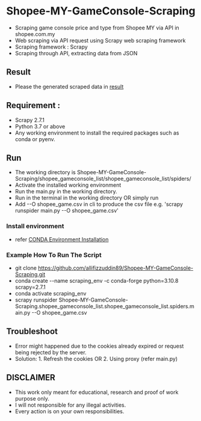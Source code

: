 # Shopee-MY-GameConsole-Scraping
- Scraping game console price and type from Shopee MY via API in shopee.com.my
- Web scraping via API request using Scrapy web scraping framework
- Scraping framework : Scrapy
- Scraping through API, extracting data from JSON

## Result
- Please the generated scraped data in [result](https://github.com/allifizzuddin89/Lazada-Web-Scraping-Handphone-Price-List/blob/main/lazada_phone_listing/lazada_phone_listing/spiders/lazada_list.csv)

## Requirement : 
- Scrapy 2.7.1
- Python 3.7 or above
- Any working environment to install the required packages such as conda or pyenv.

## Run
- The working directory is Shopee-MY-GameConsole-Scraping/shopee_gameconsole_list/shopee_gameconsole_list/spiders/
- Activate the installed working environment
- Run the main.py in the working directory.
- Run <scrapy runspider main.py> in the terminal in the working directory
  OR simply run <scrapy crawl main.py>
- Add --O shopee_game.csv in cli to produce the csv file e.g. 'scrapy runspider main.py --O shopee_game.csv'

### Install environment
- refer [CONDA Environment Installation](https://docs.anaconda.com/anaconda/install/)
 
### Example How To Run The Script
 - git clone https://github.com/allifizzuddin89/Shopee-MY-GameConsole-Scraping.git
 - conda create --name scraping_env -c conda-forge python=3.10.8 scrapy=2.7.1
 - conda activate scraping_env
 - scrapy runspider Shopee-MY-GameConsole-Scraping.shopee_gameconsole_list.shopee_gameconsole_list.spiders.main.py --O shopee_game.csv

## Troubleshoot
- Error might happened due to the cookies already expired or request being rejected by the server.
- Solution: 1. Refresh the cookies OR
            2. Using proxy (refer main.py)
  
## DISCLAIMER
- This work only meant for educational, research and proof of work purpose only. 
- I will not responsible for any illegal activities.
- Every action is on your own responsibilities.
